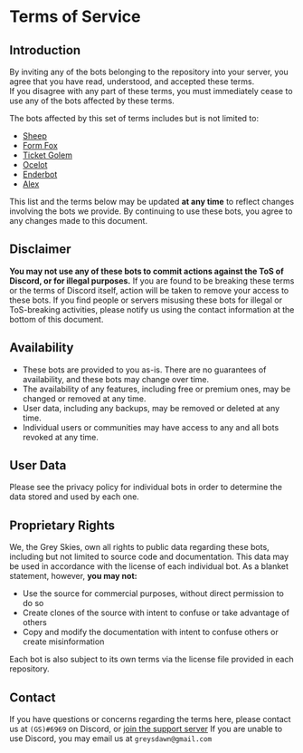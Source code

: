# Terms of Service
## Introduction
By inviting any of the bots belonging to the repository into your server, you agree that you have read, understood, and accepted these terms.  
If you disagree with any part of these terms, you must immediately cease to use any of the bots affected by these terms.

The bots affected by this set of terms includes but is not limited to:
- [Sheep](https://github.com/greys-bots/sheep)
- [Form Fox](https://github.com/greys-bots/form-fox)
- [Ticket Golem](https://github.com/greys-bots/ticket-golem)
- [Ocelot](https://github.com/greys-bots/ocelot)
- [Enderbot](https://github.com/greys-bots/enderbot)
- [Alex](https://github.com/greys-bots/alex)

This list and the terms below may be updated **at any time** to reflect changes involving the bots we provide. By continuing to use these bots, you agree to any changes made to this document.

## Disclaimer
**You may not use any of these bots to commit actions against the ToS of Discord, or for illegal purposes.**
If you are found to be breaking these terms or the terms of Discord itself, action will be taken to remove your access to these bots.
If you find people or servers misusing these bots for illegal or ToS-breaking activities, please notify us using the contact information at the bottom of this document.

## Availability
- These bots are provided to you as-is. There are no guarantees of availability, and these bots may change over time.
- The availability of any features, including free or premium ones, may be changed or removed at any time.
- User data, including any backups, may be removed or deleted at any time.
- Individual users or communities may have access to any and all bots revoked at any time.

## User Data
Please see the privacy policy for individual bots in order to determine the data stored and used by each one.

## Proprietary Rights
We, the Grey Skies, own all rights to public data regarding these bots, including but not limited to source code and documentation. This data may be used in accordance with the license of each individual bot. As a blanket statement, however, **you may not:**
- Use the source for commercial purposes, without direct permission to do so
- Create clones of the source with intent to confuse or take advantage of others
- Copy and modify the documentation with intent to confuse others or create misinformation

Each bot is also subject to its own terms via the license file provided in each repository.

## Contact
If you have questions or concerns regarding the terms here, please contact us at `(GS)#6969` on Discord, or [join the support server](https://discord.gg/EvDmXGt)
If you are unable to use Discord, you may email us at `greysdawn@gmail.com`
